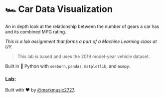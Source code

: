 # 🏎 Car Data Visualization

An in depth look at the relationship between the number of gears a car has and its combined MPG rating.

_This is a lab assignment that forms a part of a Machine Learning class at UY._

>This lab is based and uses the 2019 model-year vehicle dataset.

Built in 🐍 Python with `seaborn`, `pandas`, `matplotlib`, and `numpy`.

### __Lab:__


Built with ❤️ by [@markmusic2727](https://twitter.com/MarkMusic2727).
